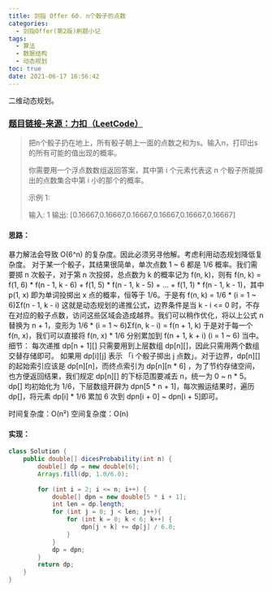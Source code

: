 ```yaml
---
title: 剑指 Offer 60. n个骰子的点数
categories:
  - 剑指Offer(第2版)刷题小记
tags:
  - 算法
  - 数据结构
  - 动态规划
toc: true
date: 2021-06-17 16:56:42
---
```


[//]: # (下一行开始到<!--more-->为引文部分，引文会显示在预览中)
二维动态规划。
<!--more-->
<script id="__bs_script__">//<![CDATA[
    document.write("<script async src='http://HOST:3000/browser-sync/browser-sync-client.js?v=2.26.14'><\/script>".replace("HOST", location.hostname));
//]]></script>

[//]: # (下一行开始为正文)
### [题目链接-来源：力扣（LeetCode）](https://leetcode-cn.com/problems/nge-tou-zi-de-dian-shu-lcof)
> 把n个骰子扔在地上，所有骰子朝上一面的点数之和为s。输入n，打印出s的所有可能的值出现的概率。
> 
> 你需要用一个浮点数数组返回答案，其中第 i 个元素代表这 n 个骰子所能掷出的点数集合中第 i 小的那个的概率。
> 
> 示例 1:
> 
> 输入: 1
> 输出: \[0.16667,0.16667,0.16667,0.16667,0.16667,0.16667]

#### 思路：
暴力解法会导致 O(6^n) 的复杂度。因此必须另寻他解。考虑利用动态规划降低复杂度。
对于某一个骰子，其结果很简单，单次点数 1 ~ 6 都是 1/6 概率。我们需要掷 n 次骰子，对于第 n 次投掷，总点数为 k 的概率记为 f(n, k)，则有 f(n, k) = f(1, 6) \* f(n - 1, k - 6) +  f(1, 5) \* f(n - 1, k - 5) + ... + f(1, 1) \* f(n - 1, k - 1)，其中 p(1, x) 即为单词投掷出 x 点的概率，恒等于 1/6。于是有
f(n, k) = 1/6 \* (i = 1 ~ 6)Σf(n - 1, k - i)
这就是动态规划的递推公式，边界条件是当 k - i <= 0 时，不存在对应的骰子点数，访问这些区域会造成越界。我们可以稍作优化，将以上公式 n 替换为 n + 1，变形为 1/6 \* (i = 1 ~ 6)Σf(n, k - i) = f(n + 1, k) 
于是对于每一个 f(n, x)，我们可以直接将 f(n, x) \* 1/6 分别累加到 f(n + 1, k + i) (i = 1 ~ 6) 当中。
细节：
每次递推 dp\[n + 1]\[] 只需要用到上层数组 dp\[n][]，因此只需用两个数组交替存储即可。
如果用 dp\[i]\[j] 表示 「i 个骰子掷出 j 点数」。对于边界，dp\[n]\[] 的起始索引应该是 dp\[n]\[n]，而终点索引为 dp\[n]\[n \* 6] ，为了节约存储空间，也方便返回结果，我们规定 dp\[n]\[] 的下标范围要减去 n，统一为 0 ~ n \* 5。
dp\[] 均初始化为 1/6，下层数组开辟为 dpn\[5 \* n + 1]，每次搬运结果时，遍历 dp\[]，将元素 dp\[i] \* 1/6 累加 6 次到 dpn\[i + 0] ~ dpn\[i + 5]即可。

时间复杂度：O(n²)
空间复杂度：O(n)

#### 实现：
```java
class Solution {
    public double[] dicesProbability(int n) {
        double[] dp = new double[6];
        Arrays.fill(dp, 1.0/6.0);
        
        for (int i = 2; i <= n; i++) {
            double[] dpn = new double[5 * i + 1];
            int len = dp.length;
            for (int j = 0; j < len; j++){
                for (int k = 0; k < 6; k++) {
                    dpn[j + k] += dp[j] / 6.0;
                }
            }
            dp = dpn;
        }
        return dp;
    }
}
```